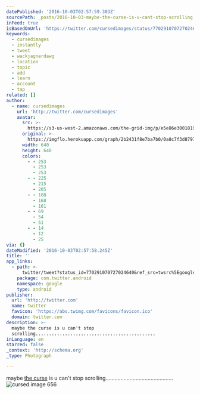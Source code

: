 ```yaml
---
datePublished: '2016-10-03T02:57:59.303Z'
sourcePath: _posts/2016-10-03-maybe-the-curse-is-u-cant-stop-scrolling.md
inFeed: true
isBasedOnUrl: 'https://twitter.com/cursedimages/status/770291070727024640'
keywords:
  - cursedimages
  - instantly
  - tweet
  - wackjagnerdawg
  - location
  - topic
  - add
  - learn
  - account
  - tap
related: []
author:
  - name: cursedimages
    url: 'http://twitter.com/cursedimages'
    avatar:
      src: >-
        https://s3-us-west-2.amazonaws.com/the-grid-img/p/e5e86e300181976ecca4eaf519e751a6e4d5bfa4.jpg
      original: >-
        https://imgflo.herokuapp.com/graph/2b2431f8e7ba7b0/0a8c7f3d8797c103d0bfecd2eb0ae017/noop.jpg?input=https%3A%2F%2Fpbs.twimg.com%2Fmedia%2FCrCfojZVIAA9oiK.jpg%3Alarge
      width: 640
      height: 640
      colors:
        - - 253
          - 253
          - 253
        - - 225
          - 215
          - 205
        - - 188
          - 168
          - 161
        - - 69
          - 54
          - 51
        - - 14
          - 12
          - 25
via: {}
dateModified: '2016-10-03T02:57:58.245Z'
title: ''
app_links:
  - path: >-
      twitter/tweet?status_id=770291070727024640&ref_src=twsrc%5Egoogle%7Ctwcamp%5Eandroidseo%7Ctwgr%5Estatus%7Ctwterm%5E770291070727024640
    package: com.twitter.android
    namespace: google
    type: android
publisher:
  url: 'http://twitter.com'
  name: Twitter
  favicon: 'https://abs.twimg.com/favicons/favicon.ico'
  domain: twitter.com
description: >-
  maybe the curse is u can't stop
  scrolling.............................................
inLanguage: en
starred: false
_context: 'http://schema.org'
_type: Photograph

---
```

maybe [the curse][0] is u can't stop scrolling.............................................
![cursed image 656](https://s3-us-west-2.amazonaws.com/the-grid-img/p/e5e86e300181976ecca4eaf519e751a6e4d5bfa4.jpg)

[0]: http://twitter.com/cursedimages